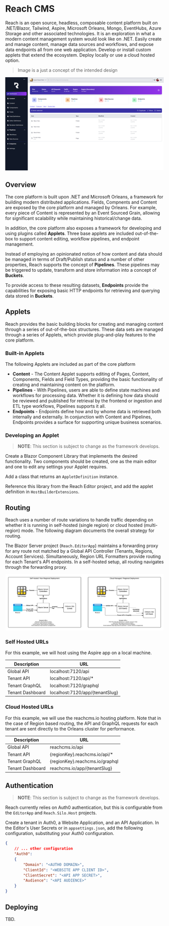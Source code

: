# Reach CMS

Reach is an open source, headless, composable content platform built on .NET/Blazor, Tailwind, Aspire, Microsoft Orleans, Mongo, EventHubs, Azure Storage and other associated technologies. It is an exploration in what a modern content management system would look like on .NET. Easily create and manage content, manage data sources and workflows, and expose data endpoints all from one web application. Develop or install custom applets that extend the ecosystem. Deploy locally or use a cloud hosted option.

> Image is a just a concept of the intended design

![Reach Content Platform](./doc/interface.png)

## Overview

The core platform is built upon .NET and Microsoft Orleans, a framework for building modern distributed applications. Fields, Compnents and Content are exposed by the core platform and managed by Orleans. For example, every piece of Content is represented by an Event Sourced Grain, allowing for significant scalability while maintaining historical/change data.

In addition, the core platform also exposes a framework for developing and using plugins called **Applets**. Three base applets are included out-of-the-box to support content editing, workflow pipelines, and endpoint management.

Instead of employing an opinionated notion of how content and data should be managed in terms of Draft/Publish status and a number of other properties, Reach supports the concept of **Pipelines**. These pipelines may be triggered to update, transform and store information into a concept of **Buckets**.

To provide access to these resulting datasets, **Endpoints** provide the capabilities for exposing basic HTTP endpoints for retrieving and querying data stored in **Buckets**.

## Applets

Reach provides the basic building blocks for creating and managing content through a series of out-of-the-box structures. These data sets are managed through a series of Applets, which provide plug-and-play features to the core platform.

### Built-in Applets

The following Applets are included as part of the core platform

* **Content** - The Content Applet supports editing of Pages, Content, Components, Fields and Field Types, providing the basic functionality of creating and maintaining content on the platform.
* **Pipelines** - With Pipelines, users are able to define state machines and workflows for processing data. Whether it is defining how data should be reviewed and published for retrieval by the frontend or ingestion and ETL type workflows, Pipelines supports it all.
* **Endpoints** - Endpoints define how and by whome data is retrieved both internally and externally. In conjunction with Content and Pipelines, Endpoints provides a surface for supporting unique business scenarios.

### Developing an Applet

> **NOTE**: This section is subject to change as the framework develops.

Create a Blazor Component Library that implements the desired functionality. Two components should be created, one as the main editor and one to edit any settings your Applet requires.

Add a class that returns an `AppletDefinition` instance.

Reference this library from the Reach Editor project, and add the applet definition in `HostBuilderExtensions`.

## Routing

Reach uses a number of route variations to handle traffic depending on whether it is running in self-hosted (single region) or cloud hosted (multi-region) mode. The following diagram documents the overall strategy for routing.

The Blazor Server project (`Reach.EditorApp`) maintains a forwarding proxy for any route not matched by a Global API Controller (Tenants, Regions, Account Services). Simultaneously, Region URL Formatters provide routing for each Tenant's API endpoints. In a self-hosted setup, all routing navigates through the forwarding proxy.

![Reach Routing Architecture](./doc/routing-architecture.png)

### Self Hosted URLs

For this example, we will host using the Aspire app on a local machine.

| Description | URL |
| --- | --- |
| Global API | localhost:7120/api |
| Tenant API | localhost:7120/api/* |
| Tenant GraphQL | localhost:7120/graphql |
| Tenant Dashboard | localhost:7120/app/{tenantSlug}

### Cloud Hosted URLs

For this example, we will use the reachcms.io hosting platform. Note that in the case of Region based routing, the API and GraphQL requests for each tenant are sent directly to the Orleans cluster for performance.

| Description | URL |
| --- | --- |
| Global API | reachcms.io/api |
| Tenant API | {regionKey}.reachcms.io/api/* |
| Tenant GraphQL | {regionKey}.reachcms.io/graphql |
| Tenant Dashboard | reachcms.io/app/{tenantSlug} |

## Authentication

> **NOTE**: This section is subject to change as the framework develops.

Reach currently relies on Auth0 authentication, but this is configurable from the `EditorApp` and `Reach.Silo.Host` projects.

Create a tenant in Auth0, a Website Application, and an API Application. In the Editor's User Secrets or in `appsettings.json`, add the following configuration, substituting your Auth0 configuration.

```json
{
    // ... other configuration
    "Auth0": 
    {
        "Domain": "<AUTH0 DOMAIN>",
        "ClientId": "<WEBSITE APP CLIENT ID>",
        "ClientSecret": "<API APP SECRET>",
        "Audience": "<API AUDIENCE>"
    }
}
```

## Deploying

TBD.